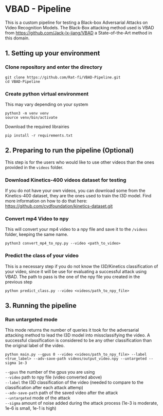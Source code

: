 # VBAD - Pipeline

This is a custom pipeline for testing a Black-box Adversarial Attacks on Video Recognition Models. The Black-Box attacking method used is VBAD from https://github.com/Jack-lx-jiang/VBAD a State-of-the-Art method in this domain. 

## 1. Setting up your environment

### Clone repository and enter the directory
```
git clone https://github.com/Rat-fi/VBAD-Pipeline.git
cd VBAD-Pipeline
```

### Create python virtual environment
This may vary depending on your system
```
python3 -m venv venv
source venv/bin/activate
```
Download the required librairies
```
pip install -r requirements.txt 
```


## 2. Preparing to run the pipeline (Optional) 
This step is for the users who would like to use other videos than the ones provided in the ```videos``` folder.

### Download Kinetics-400 videos dataset for testing
If you do not have your own videos, you can download some from the Kinetics-400 dataset, they are the ones used to train the I3D model. Find more information on how to do that here: https://github.com/cvdfoundation/kinetics-dataset.git

### Convert mp4 Video to npy
This will convert your mp4 video to a npy file and save it to the ```/videos``` folder, keeping the same name.
```
python3 convert_mp4_to_npy.py --video <path_to_video>
```

### Predict the class of your video
This is a necessary step if you do not know the I3D/Kinetics classification of your video, since it will be use for evaluating a successful attack using VBAD.
The path to pass is the one of the npy file you created in the previous step
```
python predict_class.py --video <videos/path_to_npy_file>
```

## 3. Running the pipeline

### Run untargeted mode
This mode returns the number of queries it took for the adversarial attacking method to lead the I3D model into missclassifying the video. A successful classification is considered to be any other classification than the original label of the video. 
```
python main.py --gpus 0 --video <videos/path_to_npy_file> --label <true_label> --adv-save-path videos/output_video.npy --untargeted --sigma 1e-3
```
```--gpus``` the number of the gpus you are using   
```--video``` path to npy file (video converted above)   
```--label``` the I3D classification of the video (needed to compare to the classification after each attack attemp)   
```--adv-save-path``` path of the saved video after the attack   
```--untargeted``` mode of the attack   
```--sigma``` amount of noise added during the attack process (1e-3 is moderate, 1e-6 is small, 1e-1 is high)

